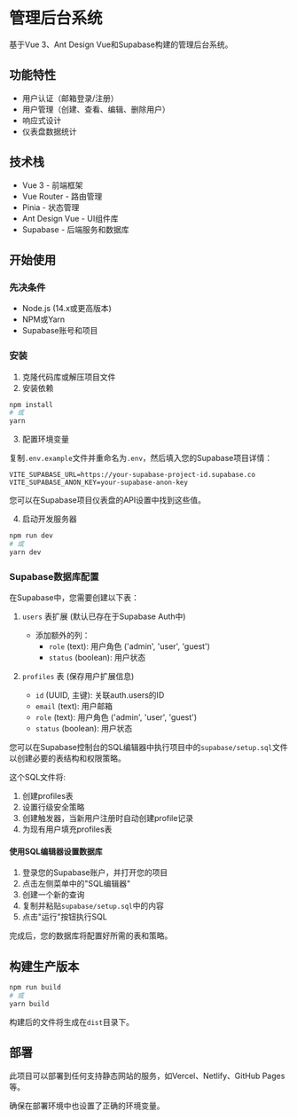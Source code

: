 # 管理后台系统

基于Vue 3、Ant Design Vue和Supabase构建的管理后台系统。

## 功能特性

- 用户认证（邮箱登录/注册）
- 用户管理（创建、查看、编辑、删除用户）
- 响应式设计
- 仪表盘数据统计

## 技术栈

- Vue 3 - 前端框架
- Vue Router - 路由管理
- Pinia - 状态管理
- Ant Design Vue - UI组件库
- Supabase - 后端服务和数据库

## 开始使用

### 先决条件

- Node.js (14.x或更高版本)
- NPM或Yarn
- Supabase账号和项目

### 安装

1. 克隆代码库或解压项目文件
2. 安装依赖

```bash
npm install
# 或
yarn
```

3. 配置环境变量

复制`.env.example`文件并重命名为`.env`，然后填入您的Supabase项目详情：

```
VITE_SUPABASE_URL=https://your-supabase-project-id.supabase.co
VITE_SUPABASE_ANON_KEY=your-supabase-anon-key
```

您可以在Supabase项目仪表盘的API设置中找到这些值。

4. 启动开发服务器

```bash
npm run dev
# 或
yarn dev
```

### Supabase数据库配置

在Supabase中，您需要创建以下表：

1. `users` 表扩展 (默认已存在于Supabase Auth中)
   - 添加额外的列：
     - `role` (text): 用户角色 ('admin', 'user', 'guest')
     - `status` (boolean): 用户状态

1. `profiles` 表 (保存用户扩展信息)
   - `id` (UUID, 主键): 关联auth.users的ID
   - `email` (text): 用户邮箱
   - `role` (text): 用户角色 ('admin', 'user', 'guest')
   - `status` (boolean): 用户状态

您可以在Supabase控制台的SQL编辑器中执行项目中的`supabase/setup.sql`文件以创建必要的表结构和权限策略。

这个SQL文件将:
1. 创建profiles表
2. 设置行级安全策略
3. 创建触发器，当新用户注册时自动创建profile记录
4. 为现有用户填充profiles表

#### 使用SQL编辑器设置数据库

1. 登录您的Supabase账户，并打开您的项目
2. 点击左侧菜单中的"SQL编辑器"
3. 创建一个新的查询
4. 复制并粘贴`supabase/setup.sql`中的内容
5. 点击"运行"按钮执行SQL

完成后，您的数据库将配置好所需的表和策略。

## 构建生产版本

```bash
npm run build
# 或
yarn build
```

构建后的文件将生成在`dist`目录下。

## 部署

此项目可以部署到任何支持静态网站的服务，如Vercel、Netlify、GitHub Pages等。

确保在部署环境中也设置了正确的环境变量。
